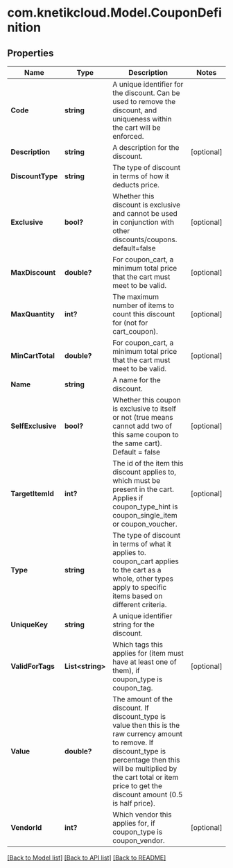 # com.knetikcloud.Model.CouponDefinition
## Properties

Name | Type | Description | Notes
------------ | ------------- | ------------- | -------------
**Code** | **string** | A unique identifier for the discount. Can be used to remove the discount, and uniqueness within the cart will be enforced. | 
**Description** | **string** | A description for the discount. | [optional] 
**DiscountType** | **string** | The type of discount in terms of how it deducts price. | 
**Exclusive** | **bool?** | Whether this discount is exclusive and cannot be used in conjunction with other discounts/coupons. default&#x3D;false | [optional] 
**MaxDiscount** | **double?** | For coupon_cart, a minimum total price that the cart must meet to be valid. | [optional] 
**MaxQuantity** | **int?** | The maximum number of items to count this discount for (not for cart_coupon). | [optional] 
**MinCartTotal** | **double?** | For coupon_cart, a minimum total price that the cart must meet to be valid. | [optional] 
**Name** | **string** | A name for the discount. | 
**SelfExclusive** | **bool?** | Whether this coupon is exclusive to itself or not (true means cannot add two of this same coupon to the same cart).  Default &#x3D; false | [optional] 
**TargetItemId** | **int?** | The id of the item this discount applies to, which must be present in the cart. Applies if coupon_type_hint is coupon_single_item or coupon_voucher. | [optional] 
**Type** | **string** | The type of discount in terms of what it applies to. coupon_cart applies to the cart as a whole, other types apply to specific items based on different criteria. | 
**UniqueKey** | **string** | A unique identifier string for the discount. | 
**ValidForTags** | **List&lt;string&gt;** | Which tags this applies for (item must have at least one of them), if coupon_type is coupon_tag. | [optional] 
**Value** | **double?** | The amount of the discount. If discount_type is value then this is the raw currency amount to remove. If discount_type is percentage then this will be multiplied by the cart total or item price to get the discount amount (0.5 is half price). | 
**VendorId** | **int?** | Which vendor this applies for, if coupon_type is coupon_vendor. | [optional] 

[[Back to Model list]](../README.md#documentation-for-models) [[Back to API list]](../README.md#documentation-for-api-endpoints) [[Back to README]](../README.md)

